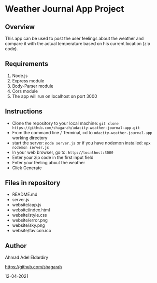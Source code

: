 # Weather Journal App Project

## Overview

This app can be used to post the user feelings about the weather and compare it with the actual temperature based on his current location (zip code).

## Requirements

1. Node.js
2. Express module
3. Body-Parser module
4. Cors module
5. The app will run on localhost on port 3000

## Instructions

* Clone the repository to your local machine:
  `git clone https://github.com/shagarah/udacity-weather-journal-app.git`
* From the command line / Terminal, cd to `udacity-weather-journal-app` working directory
* start the server:
  `node server.js`
  or if you have nodemon installed:
  `npx nodemon server.js`
* In your web browser, go to: `http://localhost:3000`
* Enter your zip code in the first input field
* Enter your feeling about the weather
* Click Generate

## Files in repository

* README.md
* server.js
* website/app.js
* website/index.html
* website/style.css
* website/error.png
* website/sky.png
* website/favicon.ico

## Author

Ahmad Adel Eldardiry

https://github.com/shagarah

12-04-2021